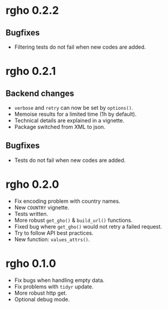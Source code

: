 # rgho 0.2.2

## Bugfixes

  * Filtering tests do not fail when new codes are added.

# rgho 0.2.1

## Backend changes

  * `verbose` and `retry` can now be set by `options()`.
  * Memoise results for a limited time (1h by default).
  * Technical details are explained in a vignette.
  * Package switched from XML to json.
  
## Bugfixes

  * Tests do not fail when new codes are added.

# rgho 0.2.0

  * Fix encoding problem with country names.
  * New `COUNTRY` vignette.
  * Tests written.
  * More robust `get_gho()` & `build_url()` functions.
  * Fixed bug where `get_gho()` would not retry a failed request.
  * Try to follow API best practices.
  * New function: `values_attrs()`.

# rgho 0.1.0

  * Fix bugs when handling empty data.
  * Fix problems with `tidyr` update.
  * More robust http get.
  * Optional debug mode.
